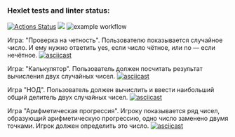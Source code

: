 ### Hexlet tests and linter status:
[![Actions Status](https://github.com/Nikolas888/frontend-project-lvl1/workflows/hexlet-check/badge.svg)](https://github.com/Nikolas888/frontend-project-lvl1/actions)
<a href="https://codeclimate.com/github/codeclimate/codeclimate/maintainability"><img src="https://api.codeclimate.com/v1/badges/a99a88d28ad37a79dbf6/maintainability" /></a>
![example workflow](https://github.com/Nikolas888/frontend-project-lvl1/actions/workflows/test.yml/badge.svg)

Игра: "Проверка на четность". Пользователю показывается случайное число. И ему нужно ответить yes, если число чётное, или no — если нечётное.
[![asciicast](https://asciinema.org/a/MynzoGSby4Pbyf9RFN9jRdPdf.svg)](https://asciinema.org/a/MynzoGSby4Pbyf9RFN9jRdPdf)

Игра: "Калькулятор". Пользователь должен посчитать результат вычисления двух случайных чисел.
[![asciicast](https://asciinema.org/a/ppnOKAryyunkds8duDGOYrUmz.svg)](https://asciinema.org/a/ppnOKAryyunkds8duDGOYrUmz)

Игра "НОД". Пользователь должен вычислить и ввести наибольший общий делитель двух случайных чисел.
[![asciicast](https://asciinema.org/a/IODv0LrYTVzi7ojP78l4q4iMw.svg)](https://asciinema.org/a/IODv0LrYTVzi7ojP78l4q4iMw)

Игра "Арифметическая прогрессия". Игроку показывается ряд чисел, образующий арифметическую прогрессию, одно число заменено двумя точками. Игрок должен определить это число.
[![asciicast](https://asciinema.org/a/qx1FSrwbRv393mUWmYtI1Mwj6.svg)](https://asciinema.org/a/qx1FSrwbRv393mUWmYtI1Mwj6)
